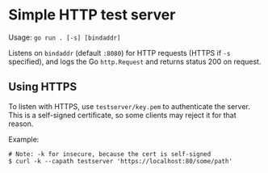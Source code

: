 # Simple HTTP test server

Usage: `go run . [-s] [bindaddr]`

Listens on `bindaddr` (default `:8080`) for HTTP requests (HTTPS if `-s` specified),
and logs the Go `http.Request` and returns status 200 on request.

## Using HTTPS
To listen with HTTPS, use `testserver/key.pem` to authenticate the server. This is a self-signed
certificate, so some clients may reject it for that reason.

Example:
```
# Note: -k for insecure, because the cert is self-signed
$ curl -k --capath testserver 'https://localhost:80/some/path'
```
